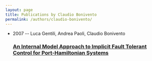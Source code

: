 ```yaml
---
layout: page
title: Publications by Claudio Bonivento
permalink: /authors/claudio-bonivento/
---
```


<ul class="post-list">
<li><span class='post-meta'>2007 -- Luca Gentili, Andrea Paoli, Claudio Bonivento</span><h3><a class='post-link' href='../../an-internal-model-approach-to-implicit-fault-tolerant-control-for-port-hamiltonian-systems'>An Internal Model Approach to Implicit Fault Tolerant Control for Port-Hamiltonian Systems</a></h3></li>

</ul>
